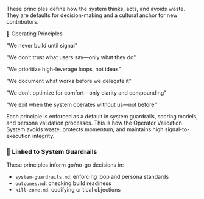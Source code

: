 These principles define how the system thinks, acts, and avoids waste. They are defaults for decision-making and a cultural anchor for new contributors.

🧠 Operating Principles

"We never build until signal"

"We don’t trust what users say—only what they do"

"We prioritize high-leverage loops, not ideas"

"We document what works before we delegate it"

"We don’t optimize for comfort—only clarity and compounding"

"We exit when the system operates without us—not before"

Each principle is enforced as a default in system guardrails, scoring models, and persona validation processes. This is how the Operator Validation System avoids waste, protects momentum, and maintains high signal-to-execution integrity.

### 📎 Linked to System Guardrails

These principles inform go/no-go decisions in:

- `system-guardrails.md`: enforcing loop and persona standards
- `outcomes.md`: checking build readiness
- `kill-zone.md`: codifying critical objections
